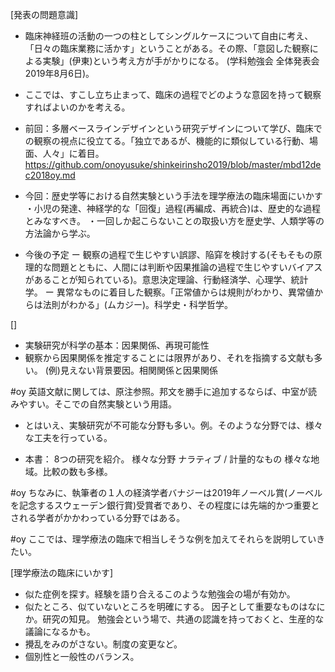 
[発表の問題意識]

* 臨床神経班の活動の一つの柱としてシングルケースについて自由に考え、「日々の臨床業務に活かす」ということがある。その際、「意図した観察による実験」(伊東)という考え方が手がかりになる。
(学科勉強会 全体発表会 2019年8月6日)。
* ここでは、すこし立ち止まって、臨床の過程でどのような意図を持って観察すればよいのかを考える。

* 前回：多層ベースラインデザインという研究デザインについて学び、臨床での観察の視点に役立てる。「独立であるが、機能的に類似している行動、場面、人々」に着目。
https://github.com/onoyusuke/shinkeirinsho2019/blob/master/mbd12dec2018oy.md
* 今回：歴史学等における自然実験という手法を理学療法の臨床場面にいかす
・小児の発達、神経学的な「回復」過程(再編成、再統合)は、歴史的な過程とみなすべき。
・一回しか起こらないことの取扱い方を歴史学、人類学等の方法論から学ぶ。

* 今後の予定
ー 観察の過程で生じやすい誤謬、陥穽を検討する(そもそもの原理的な問題とともに、人間には判断や因果推論の過程で生じやすいバイアスがあることが知られている)。意思決定理論、行動経済学、心理学、統計学。
ー 異常なものに着目した観察。「正常値からは規則がわかり、異常値からは法則がわかる」(ムカジー)。科学史・科学哲学。

[]
* 実験研究が科学の基本：因果関係、再現可能性
* 観察から因果関係を推定することには限界があり、それを指摘する文献も多い。
(例)見えない背景要因。相関関係と因果関係

#oy 英語文献に関しては、原注参照。邦文を勝手に追加するならば、中室が読みやすい。そこでの自然実験という用語。
* とはいえ、実験研究が不可能な分野も多い。例。そのような分野では、様々な工夫を行っている。

* 本書：
  8つの研究を紹介。
  様々な分野
  ナラティブ / 計量的なもの
  様々な地域。比較の数も多様。

#oy ちなみに、執筆者の１人の経済学者バナジーは2019年ノーベル賞(ノーベルを記念するスウェーデン銀行賞)受賞者であり、その程度には先端的かつ重要とされる学者がかかわっている分野ではある。

#oy ここでは、理学療法の臨床で相当しそうな例を加えてそれらを説明していきたい。

[理学療法の臨床にいかす]
* 似た症例を探す。経験を語り合えるこのような勉強会の場が有効か。
* 似たところ、似ていないところを明確にする。
因子として重要なものはなにか。研究の知見。
勉強会という場で、共通の認識を持っておくと、生産的な議論になるかも。
* 攪乱をみのがさない。制度の変更など。
* 個別性と一般性のバランス。
